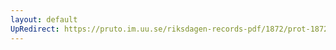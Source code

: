 ```yaml
---
layout: default
UpRedirect: https://pruto.im.uu.se/riksdagen-records-pdf/1872/prot-1872--fk--422/prot-1872--fk--422_030.pdf
---
```

